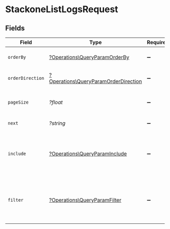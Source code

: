# StackoneListLogsRequest


## Fields

| Field                                                                                       | Type                                                                                        | Required                                                                                    | Description                                                                                 | Example                                                                                     |
| ------------------------------------------------------------------------------------------- | ------------------------------------------------------------------------------------------- | ------------------------------------------------------------------------------------------- | ------------------------------------------------------------------------------------------- | ------------------------------------------------------------------------------------------- |
| `orderBy`                                                                                   | [?Operations\QueryParamOrderBy](../../Models/Operations/QueryParamOrderBy.md)               | :heavy_minus_sign:                                                                          | The field to order the results by.                                                          | created_at                                                                                  |
| `orderDirection`                                                                            | [?Operations\QueryParamOrderDirection](../../Models/Operations/QueryParamOrderDirection.md) | :heavy_minus_sign:                                                                          | The direction to order the results by.                                                      | asc                                                                                         |
| `pageSize`                                                                                  | *?float*                                                                                    | :heavy_minus_sign:                                                                          | The number of results per page (default value is 25)                                        |                                                                                             |
| `next`                                                                                      | *?string*                                                                                   | :heavy_minus_sign:                                                                          | The unified cursor                                                                          |                                                                                             |
| `include`                                                                                   | [?Operations\QueryParamInclude](../../Models/Operations/QueryParamInclude.md)               | :heavy_minus_sign:                                                                          | The include parameter allows you to include additional data in the response.                | step_logs                                                                                   |
| `filter`                                                                                    | [?Operations\QueryParamFilter](../../Models/Operations/QueryParamFilter.md)                 | :heavy_minus_sign:                                                                          | Filter parameters that allow greater customisation of the list response                     |                                                                                             |